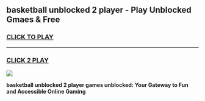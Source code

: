 
## basketball unblocked 2 player - Play Unblocked Gmaes & Free
<h3>
<a href="https://news.freeplayer.one?title=basketball_unblocked_2_player&ref=16F">CLICK TO PLAY</a></h3>
<hr>

<h3>
<a href="https://news.freeplayer.one?title=basketball_unblocked_2_player&ref=16F">CLICK 2 PLAY</a>
  
</h3>

<a href="https://news.freeplayer.one?title=basketball_unblocked_2_player&ref=16F/"><img src="https://clearcache.store/games.png"></a>


**basketball unblocked 2 player games unblocked: Your Gateway to Fun and Accessible Online Gaming**
